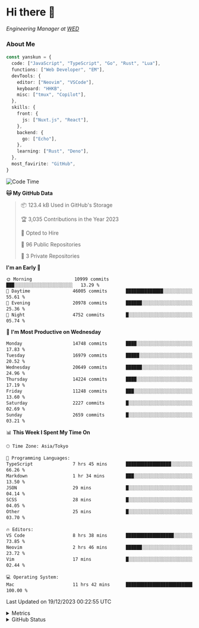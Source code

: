 # Hi there&nbsp;:wave:

<!-- ![Alt text](https://spotify-recently-played-readme.vercel.app/api?user=31kynbuubkiu3r4qh4hjuaglhfay) -->

_Engineering Manager at [WED](https://github.com/wedinc)_

### About Me

```ts
const yanskun = {
  code: ["JavaScript", "TypeScript", "Go", "Rust", "Lua"],
  functions: ["Web Developer", "EM"],
  devTools: {
    editor: ["Neovim", "VSCode"],
    keyboard: "HHKB",
    misc: ["tmux", "Copilot"],
  },
  skills: {
    front: {
      js: ["Nuxt.js", "React"],
    },
    backend: {
      go: ["Echo"],
    },
    learning: ["Rust", "Deno"],
  },
  most_favirite: "GitHub",
}
```

<!--START_SECTION:waka-->
![Code Time](http://img.shields.io/badge/Code%20Time-629%20hrs%2013%20mins-blue)

**🐱 My GitHub Data** 

> 📦 123.4 kB Used in GitHub's Storage 
 > 
> 🏆 3,035 Contributions in the Year 2023
 > 
> 💼 Opted to Hire
 > 
> 📜 96 Public Repositories 
 > 
> 🔑 3 Private Repositories 
 > 
**I'm an Early 🐤** 

```text
🌞 Morning                10999 commits       ███░░░░░░░░░░░░░░░░░░░░░░   13.29 % 
🌆 Daytime                46005 commits       ██████████████░░░░░░░░░░░   55.61 % 
🌃 Evening                20978 commits       ██████░░░░░░░░░░░░░░░░░░░   25.36 % 
🌙 Night                  4752 commits        █░░░░░░░░░░░░░░░░░░░░░░░░   05.74 % 
```
📅 **I'm Most Productive on Wednesday** 

```text
Monday                   14748 commits       ████░░░░░░░░░░░░░░░░░░░░░   17.83 % 
Tuesday                  16979 commits       █████░░░░░░░░░░░░░░░░░░░░   20.52 % 
Wednesday                20649 commits       ██████░░░░░░░░░░░░░░░░░░░   24.96 % 
Thursday                 14224 commits       ████░░░░░░░░░░░░░░░░░░░░░   17.19 % 
Friday                   11248 commits       ███░░░░░░░░░░░░░░░░░░░░░░   13.60 % 
Saturday                 2227 commits        █░░░░░░░░░░░░░░░░░░░░░░░░   02.69 % 
Sunday                   2659 commits        █░░░░░░░░░░░░░░░░░░░░░░░░   03.21 % 
```


📊 **This Week I Spent My Time On** 

```text
🕑︎ Time Zone: Asia/Tokyo

💬 Programming Languages: 
TypeScript               7 hrs 45 mins       █████████████████░░░░░░░░   66.26 % 
Markdown                 1 hr 34 mins        ███░░░░░░░░░░░░░░░░░░░░░░   13.50 % 
JSON                     29 mins             █░░░░░░░░░░░░░░░░░░░░░░░░   04.14 % 
SCSS                     28 mins             █░░░░░░░░░░░░░░░░░░░░░░░░   04.05 % 
Other                    25 mins             █░░░░░░░░░░░░░░░░░░░░░░░░   03.70 % 

🔥 Editors: 
VS Code                  8 hrs 38 mins       ██████████████████░░░░░░░   73.85 % 
Neovim                   2 hrs 46 mins       ██████░░░░░░░░░░░░░░░░░░░   23.72 % 
Vim                      17 mins             █░░░░░░░░░░░░░░░░░░░░░░░░   02.44 % 

💻 Operating System: 
Mac                      11 hrs 42 mins      █████████████████████████   100.00 % 
```


 Last Updated on 19/12/2023 00:22:55 UTC
<!--END_SECTION:waka-->

<details>
  <summary>Metrics</summary>
  <img src="https://github.com/yanskun/yanskun/blob/main/github-metrics.svg" alt="Metrics">
</details>

<details>
  <summary>GitHub Status</summary>
  <picture>
    <source media="(prefers-color-scheme: dark)" srcset="https://raw.githubusercontent.com/yanskun/yanskun/master/profile-summary-card-output/nord_dark/0-profile-details.svg">
   <img src="https://raw.githubusercontent.com/yanskun/yanskun/master/profile-summary-card-output/default/0-profile-details.svg">
  </picture>
  <br>
  <picture>
    <source media="(prefers-color-scheme: dark)" srcset="https://raw.githubusercontent.com/yanskun/yanskun/master/profile-summary-card-output/nord_dark/1-repos-per-language.svg">
   <img src="https://raw.githubusercontent.com/yanskun/yanskun/master/profile-summary-card-output/default/1-repos-per-language.svg">
  </picture>
  <picture>
    <source media="(prefers-color-scheme: dark)" srcset="https://raw.githubusercontent.com/yanskun/yanskun/master/profile-summary-card-output/nord_dark/2-most-commit-language.svg">
   <img src="https://raw.githubusercontent.com/yanskun/yanskun/master/profile-summary-card-output/default/2-most-commit-language.svg">
  </picture>
  <br>
  <picture>
    <source media="(prefers-color-scheme: dark)" srcset="https://raw.githubusercontent.com/yanskun/yanskun/master/profile-summary-card-output/nord_dark/3-stats.svg">
   <img src="https://raw.githubusercontent.com/yanskun/yanskun/master/profile-summary-card-output/default/3-stats.svg">
  </picture>
  <picture>
    <source media="(prefers-color-scheme: dark)" srcset="https://raw.githubusercontent.com/yanskun/yanskun/master/profile-summary-card-output/nord_dark/4-productive-time.svg">
   <img src="https://raw.githubusercontent.com/yanskun/yanskun/master/profile-summary-card-output/default/4-productive-time.svg">
  </picture>
</details>
